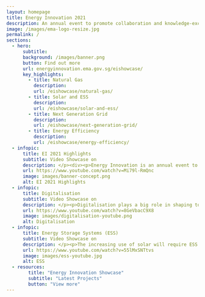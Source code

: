 ```yaml
---
layout: homepage
title: Energy Innovation 2021
description: An annual event to promote collaboration and knowledge-exchange among industry experts and the research community
image: /images/ema-logo-resize.jpg
permalink: /
sections:
  - hero:
      subtitle: 
      background: /images/banner.png
      button: Find out more
      url: energyinnovation.ema.gov.sg/eishowcase/
      key_highlights:
        - title: Natural Gas
          description: 
          url: /eishowcase/natural-gas/
        - title: Solar and ESS
          description: 
          url: /eishowcase/solar-and-ess/
        - title: Next Generation Grid
          description: 
          url: /eishowcase/next-generation-grid/
        - title: Energy Efficiency
          description: 
          url: /eishowcase/energy-efficiency/
  - infopic:
      title: EI 2021 Highlights
      subtitle: Video Showcase on
      description: </p><div><p>Energy Innovation is an annual event to promote collaboration and knowledge exchange among industry experts and the research community. The event provides a platform to showcase EMA-funded R&D projects undertaken by industry and the research community over the years.</p><a href="energy-innovation-2021/event-materials/programme-details/" target="_blank" rel="noreferrer" class="bp-sec-button margin--top padding--bottom"><div><span>Find out more</span><i class="sgds-icon sgds-icon-arrow-right is-size-4" aria-hidden="true"></i></div></a></div><figure class="mse-infopic-media-right is-16by9"><iframe width="560" height="315" src="https://youtube.com/embed/Mi79l-RmQnc" frameborder="0" allow="accelerometer; autoplay; clipboard-write; encrypted-media; gyroscope; picture-in-picture" allowfullscreen></iframe></figure><p class="mse-none">
      url: https://www.youtube.com/watch?v=Mi79l-RmQnc
      image: images/banner-concept.png
      alt: EI 2021 Highlights
  - infopic:
      title: Digitalisation
      subtitle: Video Showcase on
      description: </p><p>Digitalisation plays a big role in shaping tomorrow's energy future. We are working with the industry and research community to co-create innovative solutions to digitalise the energy sector to improve productivity and efficiency, maintain grid resilience and achieve carbon abatement.</p><figure class="mse-infopic-media-left is-16by9"><iframe width="560" height="315" src="https://www.youtube.com/embed/8GeVbacC9X8" frameborder="0" allow="accelerometer; autoplay; clipboard-write; encrypted-media; gyroscope; picture-in-picture" allowfullscreen></iframe></figure><p class="mse-none">
      url: https://www.youtube.com/watch?v=8GeVbacC9X8
      image: images/digitalisation-youtube.png
      alt: Digitalisation
  - infopic:
      title: Energy Storage Systems (ESS)
      subtitle: Video Showcase on
      description: </p><p>The increasing use of solar will require ESS to mitigate intermittency challenges. We are partnering industry stakeholders and the research community to co-create innovative ESS solutions.</p><figure class="mse-infopic-media-right is-16by9"><iframe width="560" height="315" src="https://www.youtube.com/embed/55lMxSNTtvs" frameborder="0" allow="accelerometer; autoplay; clipboard-write; encrypted-media; gyroscope; picture-in-picture" allowfullscreen></iframe></figure><p class="mse-none">
      url: https://www.youtube.com/watch?v=55lMxSNTtvs
      image: images/ess-youtube.jpg
      alt: ESS
  - resources:
        title: "Energy Innovation Showcase"
        subtitle: "Latest Projects"
        button: "View more"
---
```

